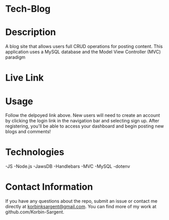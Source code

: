 # Tech-Blog

# Description
A blog site that allows users full CRUD operations for posting content. This application uses a MySQL database and the Model View Controller (MVC) paradigm

 # Live Link
 
 # Usage
 Follow the delpoyed link above. New users will need to create an account by clicking the login link in the navigation bar and selecting sign up. After registering, you'll be able to access your dashboard and begin posting new blogs and comments!
 
 # Technologies
 
 -JS
 -Node.js
 -JawsDB
 -Handlebars
 -MVC
 -MySQL
 -dotenv
 
 # Contact Information
If you have any questions about the repo, submit an issue or
contact me directly at korbinksargent@gmail.com. You can find more of my work at
github.com/Korbin-Sargent.
